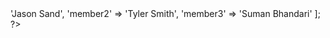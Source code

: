 <?php 
$authors = [
    [
        'member1' => 'Jason Sand',
        'member2' => 'Tyler Smith',
        'member3' => 'Suman Bhandari'
          
    ];
?>
